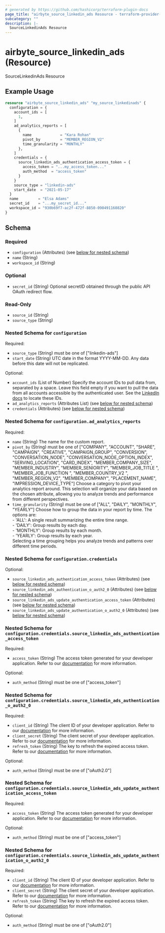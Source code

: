 ```yaml
---
# generated by https://github.com/hashicorp/terraform-plugin-docs
page_title: "airbyte_source_linkedin_ads Resource - terraform-provider-airbyte"
subcategory: ""
description: |-
  SourceLinkedinAds Resource
---
```


# airbyte_source_linkedin_ads (Resource)

SourceLinkedinAds Resource

## Example Usage

```terraform
resource "airbyte_source_linkedin_ads" "my_source_linkedinads" {
  configuration = {
    account_ids = [
      1,
    ]
    ad_analytics_reports = [
      {
        name             = "Kara Rohan"
        pivot_by         = "MEMBER_REGION_V2"
        time_granularity = "MONTHLY"
      },
    ]
    credentials = {
      source_linkedin_ads_authentication_access_token = {
        access_token = "...my_access_token..."
        auth_method  = "access_token"
      }
    }
    source_type = "linkedin-ads"
    start_date  = "2021-05-17"
  }
  name         = "Elsa Adams"
  secret_id    = "...my_secret_id..."
  workspace_id = "930b69f7-ac2f-472f-8850-090491160820"
}
```

<!-- schema generated by tfplugindocs -->
## Schema

### Required

- `configuration` (Attributes) (see [below for nested schema](#nestedatt--configuration))
- `name` (String)
- `workspace_id` (String)

### Optional

- `secret_id` (String) Optional secretID obtained through the public API OAuth redirect flow.

### Read-Only

- `source_id` (String)
- `source_type` (String)

<a id="nestedatt--configuration"></a>
### Nested Schema for `configuration`

Required:

- `source_type` (String) must be one of ["linkedin-ads"]
- `start_date` (String) UTC date in the format YYYY-MM-DD. Any data before this date will not be replicated.

Optional:

- `account_ids` (List of Number) Specify the account IDs to pull data from, separated by a space. Leave this field empty if you want to pull the data from all accounts accessible by the authenticated user. See the <a href="https://www.linkedin.com/help/linkedin/answer/a424270/find-linkedin-ads-account-details?lang=en">LinkedIn docs</a> to locate these IDs.
- `ad_analytics_reports` (Attributes List) (see [below for nested schema](#nestedatt--configuration--ad_analytics_reports))
- `credentials` (Attributes) (see [below for nested schema](#nestedatt--configuration--credentials))

<a id="nestedatt--configuration--ad_analytics_reports"></a>
### Nested Schema for `configuration.ad_analytics_reports`

Required:

- `name` (String) The name for the custom report.
- `pivot_by` (String) must be one of ["COMPANY", "ACCOUNT", "SHARE", "CAMPAIGN", "CREATIVE", "CAMPAIGN_GROUP", "CONVERSION", "CONVERSATION_NODE", "CONVERSATION_NODE_OPTION_INDEX", "SERVING_LOCATION", "CARD_INDEX", "MEMBER_COMPANY_SIZE", "MEMBER_INDUSTRY", "MEMBER_SENIORITY", "MEMBER_JOB_TITLE ", "MEMBER_JOB_FUNCTION ", "MEMBER_COUNTRY_V2 ", "MEMBER_REGION_V2", "MEMBER_COMPANY", "PLACEMENT_NAME", "IMPRESSION_DEVICE_TYPE"]
Choose a category to pivot your analytics report around. This selection will organize your data based on the chosen attribute, allowing you to analyze trends and performance from different perspectives.
- `time_granularity` (String) must be one of ["ALL", "DAILY", "MONTHLY", "YEARLY"]
Choose how to group the data in your report by time. The options are:<br>- 'ALL': A single result summarizing the entire time range.<br>- 'DAILY': Group results by each day.<br>- 'MONTHLY': Group results by each month.<br>- 'YEARLY': Group results by each year.<br>Selecting a time grouping helps you analyze trends and patterns over different time periods.


<a id="nestedatt--configuration--credentials"></a>
### Nested Schema for `configuration.credentials`

Optional:

- `source_linkedin_ads_authentication_access_token` (Attributes) (see [below for nested schema](#nestedatt--configuration--credentials--source_linkedin_ads_authentication_access_token))
- `source_linkedin_ads_authentication_o_auth2_0` (Attributes) (see [below for nested schema](#nestedatt--configuration--credentials--source_linkedin_ads_authentication_o_auth2_0))
- `source_linkedin_ads_update_authentication_access_token` (Attributes) (see [below for nested schema](#nestedatt--configuration--credentials--source_linkedin_ads_update_authentication_access_token))
- `source_linkedin_ads_update_authentication_o_auth2_0` (Attributes) (see [below for nested schema](#nestedatt--configuration--credentials--source_linkedin_ads_update_authentication_o_auth2_0))

<a id="nestedatt--configuration--credentials--source_linkedin_ads_authentication_access_token"></a>
### Nested Schema for `configuration.credentials.source_linkedin_ads_authentication_access_token`

Required:

- `access_token` (String) The access token generated for your developer application. Refer to our <a href='https://docs.airbyte.com/integrations/sources/linkedin-ads#setup-guide'>documentation</a> for more information.

Optional:

- `auth_method` (String) must be one of ["access_token"]


<a id="nestedatt--configuration--credentials--source_linkedin_ads_authentication_o_auth2_0"></a>
### Nested Schema for `configuration.credentials.source_linkedin_ads_authentication_o_auth2_0`

Required:

- `client_id` (String) The client ID of your developer application. Refer to our <a href='https://docs.airbyte.com/integrations/sources/linkedin-ads#setup-guide'>documentation</a> for more information.
- `client_secret` (String) The client secret of your developer application. Refer to our <a href='https://docs.airbyte.com/integrations/sources/linkedin-ads#setup-guide'>documentation</a> for more information.
- `refresh_token` (String) The key to refresh the expired access token. Refer to our <a href='https://docs.airbyte.com/integrations/sources/linkedin-ads#setup-guide'>documentation</a> for more information.

Optional:

- `auth_method` (String) must be one of ["oAuth2.0"]


<a id="nestedatt--configuration--credentials--source_linkedin_ads_update_authentication_access_token"></a>
### Nested Schema for `configuration.credentials.source_linkedin_ads_update_authentication_access_token`

Required:

- `access_token` (String) The access token generated for your developer application. Refer to our <a href='https://docs.airbyte.com/integrations/sources/linkedin-ads#setup-guide'>documentation</a> for more information.

Optional:

- `auth_method` (String) must be one of ["access_token"]


<a id="nestedatt--configuration--credentials--source_linkedin_ads_update_authentication_o_auth2_0"></a>
### Nested Schema for `configuration.credentials.source_linkedin_ads_update_authentication_o_auth2_0`

Required:

- `client_id` (String) The client ID of your developer application. Refer to our <a href='https://docs.airbyte.com/integrations/sources/linkedin-ads#setup-guide'>documentation</a> for more information.
- `client_secret` (String) The client secret of your developer application. Refer to our <a href='https://docs.airbyte.com/integrations/sources/linkedin-ads#setup-guide'>documentation</a> for more information.
- `refresh_token` (String) The key to refresh the expired access token. Refer to our <a href='https://docs.airbyte.com/integrations/sources/linkedin-ads#setup-guide'>documentation</a> for more information.

Optional:

- `auth_method` (String) must be one of ["oAuth2.0"]


